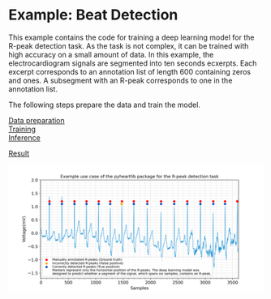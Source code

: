 # Example: Beat Detection

This example contains the code for training a deep learning model for the R-peak detection task. As the task is not complex, it can be trained with high accuracy on a small amount of data.
In this example, the electrocardiogram signals are segmented into ten seconds ecxerpts. Each excerpt corresponds to an annotation list of length 600 containing zeros and ones. A subsegment with an R-peak corresponds to one in the annotation list.

The following steps prepare the data and train the model.


[Data preparation](data_preparation.py) <br>
[Training](train.py) <br>
[Inference](inference.py) <br>

[Result](result.txt) <br>

![Example: R-peak detection using deep learning.](plots/mis.png)
